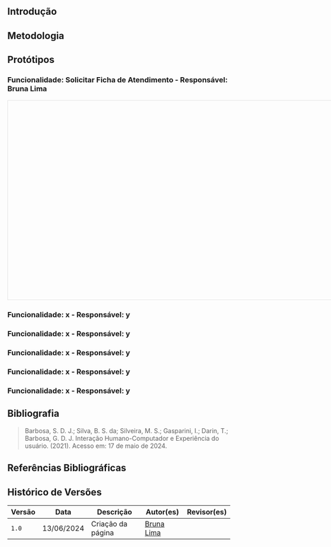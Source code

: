 ## Introdução

## Metodologia

## Protótipos

### Funcionalidade: Solicitar Ficha de Atendimento - Responsável: Bruna Lima

<iframe style="border: 1px solid rgba(0, 0, 0, 0.1);" width="800" height="450" src="" allowfullscreen></iframe>

### Funcionalidade: x - Responsável: y
### Funcionalidade: x - Responsável: y
### Funcionalidade: x - Responsável: y
### Funcionalidade: x - Responsável: y
### Funcionalidade: x - Responsável: y




## Bibliografia
> Barbosa, S. D. J.; Silva, B. S. da; Silveira, M. S.; Gasparini, I.; Darin, T.; Barbosa, G. D. J. Interação Humano-Computador e Experiência do usuário. (2021). Acesso em: 17 de maio de 2024.

## Referências Bibliográficas

## Histórico de Versões

| Versão  | Data       | Descrição                 | Autor(es)                   | Revisor(es)                                    |
| ------- | :--------: | ------------------------- | --------------------------- | ---------------------------------------------- |
| `1.0`   | 13/06/2024 | Criação da página         | [Bruna Lima](https://github.com/libruna) | |